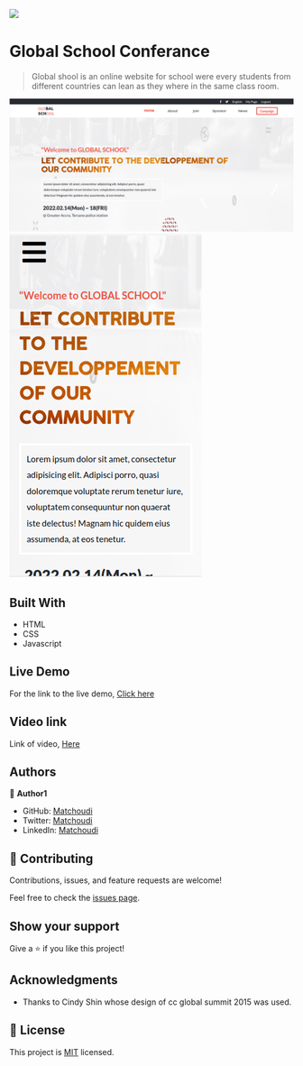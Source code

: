 ![](https://img.shields.io/badge/Microverse-blueviolet)

# Global School Conferance 

> Global shool is an online website for school were every students from different countries can lean as they where in the same class room.

![screenshot](images/Desktop_shot.png)
![screenshot](images/mobile_shot.png)


## Built With

- HTML
- CSS
- Javascript

## Live Demo

For the link to the live demo, [Click here](https://lionrouge1.github.io/capstone_M1/)

## Video link
Link of video, [Here](https://www.loom.com/share/a52a9d49d19c4daf87b9f66393f6e7af)
## Authors

👤 **Author1**

- GitHub: [Matchoudi](https://github.com/LionRouge1)
- Twitter: [Matchoudi](https://twitter.com/Matchoudi1)
- LinkedIn: [Matchoudi](https://www.linkedin.com/in/matchoudi/)


## 🤝 Contributing

Contributions, issues, and feature requests are welcome!

Feel free to check the [issues page](../../issues/).

## Show your support

Give a ⭐️ if you like this project!

## Acknowledgments

- Thanks to Cindy Shin whose design of cc global summit 2015 was used.

## 📝 License

This project is [MIT](./MIT.md) licensed.
